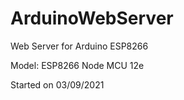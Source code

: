 # ArduinoWebServer
Web Server for Arduino ESP8266

Model: ESP8266 Node MCU 12e

Started on 03/09/2021
